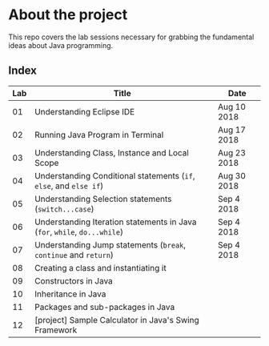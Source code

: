 # About the project

This repo covers the lab sessions necessary for grabbing the fundamental ideas about Java programming.

## Index

| Lab | Title | Date |
| --- | --- | --- |
| 01 | Understanding Eclipse IDE | Aug 10 2018 |
| 02 | Running Java Program in Terminal | Aug 17 2018 |
| 03 | Understanding Class, Instance and Local Scope| Aug 23 2018 |
| 04 | Understanding Conditional statements (`if`, `else`, and `else if`) | Aug 30 2018 |
| 05 | Understanding Selection statements (`switch...case`)| Sep 4 2018|
| 06 | Understanding Iteration statements in Java (`for`, `while`, `do...while`) | Sep 4 2018|
| 07 | Understanding Jump statements (`break`, `continue` and `return`) | Sep 4 2018 |
| 08 | Creating a class and instantiating it | |
| 09 | Constructors in Java | |
| 10 | Inheritance in Java | |
| 11 | Packages and sub-packages in Java | |
| 12 | [project] Sample Calculator in Java's Swing Framework | |